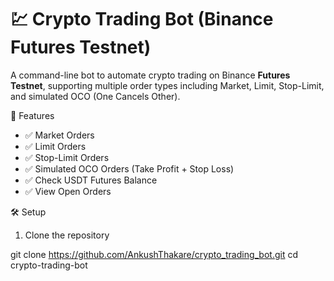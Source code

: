 # 💹 Crypto Trading Bot (Binance Futures Testnet)

A command-line bot to automate crypto trading on Binance **Futures Testnet**, supporting multiple order types including Market, Limit, Stop-Limit, and simulated OCO (One Cancels Other).



🚀 Features

- ✅ Market Orders
- ✅ Limit Orders
- ✅ Stop-Limit Orders
- ✅ Simulated OCO Orders (Take Profit + Stop Loss)
- ✅ Check USDT Futures Balance
- ✅ View Open Orders

🛠️ Setup

1. Clone the repository


git clone https://github.com/AnkushThakare/crypto_trading_bot.git
cd crypto-trading-bot

